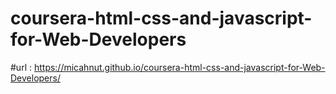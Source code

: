 # coursera-html-css-and-javascript-for-Web-Developers

#url : https://micahnut.github.io/coursera-html-css-and-javascript-for-Web-Developers/
